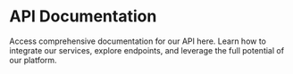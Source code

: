 # API Documentation
Access comprehensive documentation for our API here. Learn how to integrate our services, explore endpoints, and leverage the full potential of our platform.
